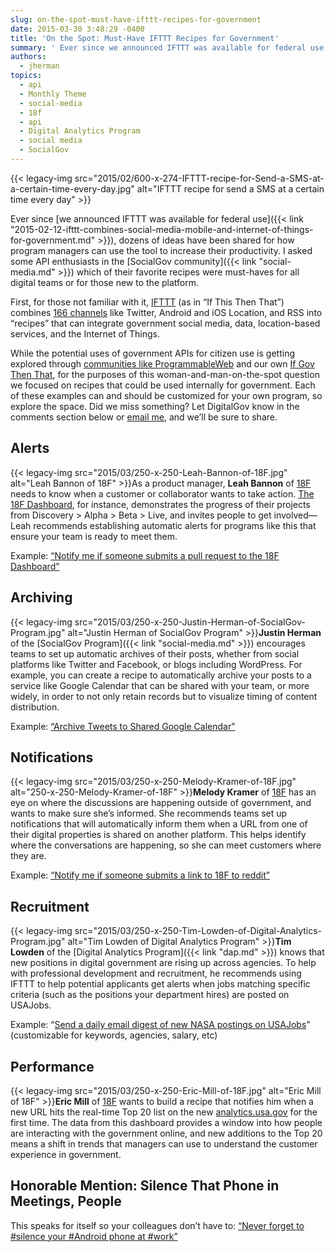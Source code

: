 ```yaml
---
slug: on-the-spot-must-have-ifttt-recipes-for-government
date: 2015-03-30 3:48:29 -0400
title: 'On the Spot: Must-Have IFTTT Recipes for Government'
summary: ' Ever since we announced IFTTT was available for federal use, dozens of ideas have been shared for how program managers can use the tool to increase their productivity. I asked some API enthusiasts in the SocialGov community which of their'
authors:
  - jherman
topics:
  - api
  - Monthly Theme
  - social-media
  - 18f
  - api
  - Digital Analytics Program
  - social media
  - SocialGov
---
```


{{< legacy-img src="2015/02/600-x-274-IFTTT-recipe-for-Send-a-SMS-at-a-certain-time-every-day.jpg" alt="IFTTT recipe for send a SMS at a certain time every day" >}}

Ever since [we announced IFTTT was available for federal use]({{< link "2015-02-12-ifttt-combines-social-media-mobile-and-internet-of-things-for-government.md" >}}), dozens of ideas have been shared for how program managers can use the tool to increase their productivity. I asked some API enthusiasts in the [SocialGov community]({{< link "social-media.md" >}}) which of their favorite recipes were must-haves for all digital teams or for those new to the platform.

First, for those not familiar with it, [IFTTT](https://ifttt.com/) (as in “If This Then That”) combines [166 channels](https://ifttt.com/channels) like Twitter, Android and iOS Location, and RSS into “recipes” that can integrate government social media, data, location-based services, and the Internet of Things.

While the potential uses of government APIs for citizen use is getting explored through [communities like ProgrammableWeb](http://www.programmableweb.com/news/government-agencies-turn-to-ifttt-to-make-apis-accessible/2015/03/02) and our own [If Gov Then That](http://18f.github.io/ifgovthenthat/), for the purposes of this woman-and-man-on-the-spot question we focused on recipes that could be used internally for government. Each of these examples can and should be customized for your own program, so explore the space. Did we miss something? Let DigitalGov know in the comments section below or [email me](mailto:justin.herman@gsa.gov), and we’ll be sure to share.

## Alerts

{{< legacy-img src="2015/03/250-x-250-Leah-Bannon-of-18F.jpg" alt="Leah Bannon of 18F" >}}As a product manager, **Leah Bannon** of [18F](https://18f.gsa.gov/) needs to know when a customer or collaborator wants to take action. [The 18F Dashboard](https://18f.gsa.gov/dashboard/), for instance, demonstrates the progress of their projects from Discovery > Alpha > Beta > Live, and invites people to get involved—Leah recommends establishing automatic alerts for programs like this that ensure your team is ready to meet them.

Example: [“Notify me if someone submits a pull request to the 18F Dashboard”](https://ifttt.com/recipes/267511-notify-me-if-someone-submits-a-pull-request-to-the-18f-dashboard)

## Archiving

{{< legacy-img src="2015/03/250-x-250-Justin-Herman-of-SocialGov-Program.jpg" alt="Justin Herman of SocialGov Program" >}}**Justin Herman** of the [SocialGov Program]({{< link "social-media.md" >}}) encourages teams to set up automatic archives of their posts, whether from social platforms like Twitter and Facebook, or blogs including WordPress. For example, you can create a recipe to automatically archive your posts to a service like Google Calendar that can be shared with your team, or more widely, in order to not only retain records but to visualize timing of content distribution.

Example: [“Archive Tweets to Shared Google Calendar”](https://ifttt.com/recipes/274343-archive-tweets-to-shared-google-calendar)

## Notifications

{{< legacy-img src="2015/03/250-x-250-Melody-Kramer-of-18F.jpg" alt="250-x-250-Melody-Kramer-of-18F" >}}**Melody Kramer** of [18F](https://18f.gsa.gov/) has an eye on where the discussions are happening outside of government, and wants to make sure she’s informed. She recommends teams set up notifications that will automatically inform them when a URL from one of their digital properties is shared on another platform. This helps identify where the conversations are happening, so she can meet customers where they are.

Example: [“Notify me if someone submits a link to 18F to reddit”](https://ifttt.com/recipes/267516-notify-me-if-someone-submits-a-link-to-18f-to-reddit)

## Recruitment

{{< legacy-img src="2015/03/250-x-250-Tim-Lowden-of-Digital-Analytics-Program.jpg" alt="Tim Lowden of Digital Analytics Program" >}}**Tim Lowden** of the [Digital Analytics Program]({{< link "dap.md" >}}) knows that new positions in digital government are rising up across agencies. To help with professional development and recruitment, he recommends using IFTTT to help potential applicants get alerts when jobs matching specific criteria (such as the positions your department hires) are posted on USAJobs.

Example: “[Send a daily email digest of new NASA postings on USAJobs](https://ifttt.com/recipes/267507-get-nasa-job-listings)” (customizable for keywords, agencies, salary, etc)

## Performance

{{< legacy-img src="2015/03/250-x-250-Eric-Mill-of-18F.jpg" alt="Eric Mill of 18F" >}}**Eric Mill** of [18F](https://18f.gsa.gov/) wants to build a recipe that notifies him when a new URL hits the real-time Top 20 list on the new [analytics.usa.gov](http://analytics.usa.gov/) for the first time. The data from this dashboard provides a window into how people are interacting with the government online, and new additions to the Top 20 means a shift in trends that managers can use to understand the customer experience in government.

## Honorable Mention: Silence That Phone in Meetings, People

This speaks for itself so your colleagues don’t have to: [“Never forget to #silence your #Android phone at #work”](https://ifttt.com/recipes/165456-never-forget-to-silence-your-android-phone-at-work)

 